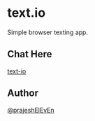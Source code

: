 # text.io

Simple browser texting app.

## Chat Here

[text-io](https://prajesheleven.github.io/text-io/)

## Author

[@prajeshElEvEn](https://github.com/prajeshElEvEn)
